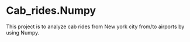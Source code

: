 # Cab_rides.Numpy
This project is to analyze cab rides from New york city from/to airports by using Numpy.
